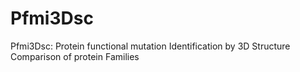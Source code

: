 # Pfmi3Dsc
Pfmi3Dsc: Protein functional mutation Identification by 3D Structure Comparison of protein Families
